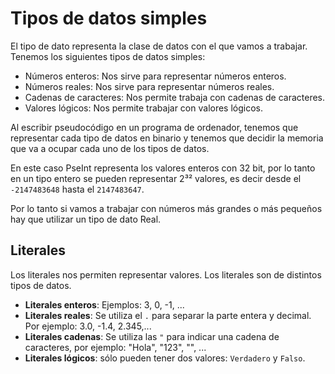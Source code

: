 # Tipos de datos simples

El tipo de dato representa la clase de datos con el que vamos a trabajar. Tenemos los siguientes tipos de datos simples:

* Números enteros: Nos sirve para representar números enteros.
* Números reales: Nos sirve para representar números reales.
* Cadenas de caracteres: Nos permite trabaja con cadenas de caracteres.
* Valores lógicos: Nos permite trabajar con valores lógicos.

Al escribir pseudocódigo en un programa de ordenador, tenemos que representar cada tipo de datos en binario y tenemos que decidir la memoria que va a ocupar cada uno de los tipos de datos.

En este caso PseInt representa los valores enteros con 32 bit, por lo tanto en un tipo entero se pueden representar 2³² valores, es decir desde el `-2147483648` hasta el `2147483647`.

Por lo tanto si vamos a trabajar con números más grandes o más pequeños hay que utilizar un tipo de dato Real.

## Literales

Los literales nos permiten representar valores. Los literales son de distintos tipos de datos. 

* **Literales enteros**: Ejemplos: 3, 0, -1, ...
* **Literales reales**: Se utiliza el `.` para separar la parte entera y decimal. Por ejemplo: 3.0, -1.4, 2.345,...
* **Literales cadenas**: Se utiliza las `"` para indicar una cadena de caracteres, por ejemplo: "Hola", "123", "", ...
* **Literales lógicos**: sólo pueden tener dos valores: `Verdadero` y `Falso`.

